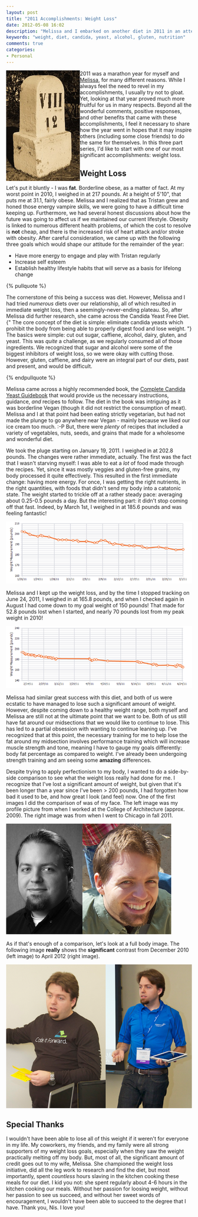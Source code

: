 ```yaml
---
layout: post
title: "2011 Accomplishments: Weight Loss"
date: 2012-05-08 16:02
description: "Melissa and I embarked on another diet in 2011 in an attempt to get into a healthy BMI. Through the Candida Yeast Free Diet, we had outstanding success as I managed to go from 202.8 pounds to 150 pounds in 8 months."
keywords: "weight, diet, candida, yeast, alcohol, gluten, nutrition"
comments: true
categories: 
- Personal
---
```


<img style="float: left;" src="/images/posts/2012-05-08-weight-loss/milestone.jpg" alt="Milestone" />

2011 was a marathon year for myself and <a href="http://www.ladyalissiya.net/">Melissa</a>, for many different reasons. While I always feel the need to revel in my accomplishments, I usually try not to gloat. Yet, looking at that year proved much more fruitful for us in many respects. Beyond all the wonderful comments, positive responses, and other benefits that came with these accomplishments, I feel it necessary to share how the year went in hopes that it may inspire others (including some close friends) to do the same for themselves. In this three part series, I'd like to start with one of our most significant accomplishments: weight loss. 
<!--more-->
<h2>Weight Loss</h2>

Let's put it bluntly - I was <strong>fat</strong>. Borderline obese, as a matter of fact. At my worst point in 2010, I weighed in at 217 pounds. At a height of 5'10", that puts me at 31.1, fairly obese. Melissa and I realized that as Tristan grew and honed those energy vampire skills, we were going to have a difficult time keeping up. Furthermore, we had several honest discussions about how the future was going to affect us if we maintained our current lifestyle. Obesity is linked to numerous different health problems, of which the cost to resolve is <strong>not</strong> cheap, and there is the increased risk of heart attack and/or stroke with obesity. After careful consideration, we came up with the following three goals which would shape our attitude for the remainder of the year:

<ul>
<li>Have more energy to engage and play with Tristan regularly</li>
<li>Increase self esteem</li>
<li>Establish healthy lifestyle habits that will serve as a basis for lifelong change</li>
</ul>

{% pullquote %}

The cornerstone of this being a success was diet. However, Melissa and I had tried <em>numerous</em> diets over our relationship, all of which resulted in immediate weight loss, then a seemingly-never-ending plateau. So, after Melissa did further research, she came across the Candida Yeast Free Diet. {" The core concept of the diet is simple: eliminate candida yeasts which prohibit the body from being able to properly digest food and lose weight. "} The basics were simple: cut out sugar, caffiene, alcohol, dairy, gluten, and yeast. This was <em>quite</em> a challenge, as we regularly consumed all of those ingredients. We recognized that sugar and alcohol were some of the biggest inhibitors of weight loss, so we were okay with cutting those. However, gluten, caffiene, and dairy were an integral part of our diets, past and present, and would be difficult. 

{% endpullquote %}

Melissa came across a highly recommended book, the <a href="http://amzn.com/0761527400" target="_blank">Complete Candida Yeast Guidebook</a> that would provide us the necessary instructions, guidance, <em>and</em> recipes to follow. The diet in the book was intriguing as it was borderline Vegan (though it did not restrict the consumption of meat). Melissa and I at that point had been eating strictly vegetarian, but had not made the plunge to go anywhere near Vegan - mainly because we liked our ice cream too much. :-P But, there were <em>plenty</em> of recipes that included a variety of vegetables, nuts, seeds, and grains that made for a wholesome and wonderful diet. 

We took the pluge starting on January 19, 2011. I weighed in at 202.8 pounds. The changes were rather immediate, actually. The first was the fact that I wasn't starving myself: I was able to eat a <em>lot</em> of food made through the recipes. Yet, since it was mostly veggies and gluten-free grains, my body processed it quite effectively. This resulted in the first immediate change: having more energy. For once, I was getting the right nutrients, in the right quantities, with foods that didn't send my body into a catatonic state. The weight started to trickle off at a rather steady pace: averaging about 0.25-0.5 pounds a day. But the interesting part: it didn't stop coming off that fast. Indeed, by March 1st, I weighed in at 185.6 pounds and was feeling fantastic! 

<img src="/images/posts/2012-05-08-weight-loss/weightloss-beforemarch.png" alt="Weight Loss - Pre-March 2011" />

Melissa and I kept up the weight loss, and by the time I stopped tracking on June 24, 2011, I weighed in at 165.8 pounds, and when I checked again in August I had come down to my goal weight of 150 pounds! That made for 52.8 pounds lost when I started, and nearly 70 pounds lost from my peak weight in 2010! 

<img src="/images/posts/2012-05-08-weight-loss/weightloss-complete.png" alt="Complete Weight Loss Tracking" />

Melissa had similar great success with this diet, and both of us were ecstatic to have managed to lose such a significant amount of weight. However, despite coming down to a healthy weight range, both myself and Melissa are still not at the ultimate point that we want to be. Both of us still have fat around our midsections that we would like to continue to lose. This has led to a partial obsession with wanting to continue leaning up. I've recognized that at this point, the necessary training for me to help lose the fat around my midsection involves performance training which will increase muscle strength and tone, meaning I have to gauge my goals differently: body fat percentage as compared to weight. I've already been undergoing strength training and am seeing some <strong>amazing</strong> differences. 

Despite trying to apply perfectionism to my body, I wanted to do a side-by-side comparison to see what the weight loss really had done for me. I recognize that I've lost a significant amount of weight, but given that it's been longer than a year since I've been > 200 pounds, I had forgotten how bad it used to be, and how great I look (and feel) now. One of the first images I did the comparison of was of my face. The left image was my profile picture from when I worked at the College of Architecture (approx. 2009). The right image was from when I went to Chicago in fall 2011. 

<img src="/images/posts/2012-05-08-weight-loss/face-before-and-after.png" alt="Face Pictures - Before and After" />

As if that's enough of a comparison, let's look at a full body image. The following image <strong>really</strong> shows the <strong>significant</strong> contrast from December 2010 (left image) to April 2012 (right image).

<img src="/images/posts/2012-05-08-weight-loss/body-before-and-after.png" alt="Body Pictures - Before and After" />

<h2>Special Thanks</h2>

I wouldn't have been able to lose all of this weight if it weren't for everyone in my life. My coworkers, my friends, and my family were all strong supporters of my weight loss goals, especially when they saw the weight practically melting off my body. But, most of all, the significant amount of credit goes out to my wife, Melissa. She championed the weight loss initiative, did all the leg work to research and find the diet, but most importantly, spent <em>countless</em> hours slaving in the kitchen cooking these meals for our diet. I kid you not: she spent regularly about 4-6 hours in the kitchen cooking our meals. Without her passion for loosing weight, without her passion to see us succeed, and without her sweet words of encouragement, I wouldn't have been able to succeed to the degree that I have. Thank you, Nis. I love you! 

